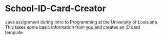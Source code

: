 # School-ID-Card-Creator
Java assignment during Intro to Programming at the University of Louisiana. This takes some basic information from you and creates an ID card template.
